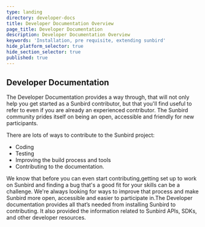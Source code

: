 ```yaml
---
type: landing
directory: developer-docs
title: Developer Documentation Overview
page_title: Developer Documentation
description: Developer Documentation Overview
keywords: 'Installation, pre requisite, extending sunbird'
hide_platform_selector: true
hide_section_selector: true
published: true
---
```


## Developer Documentation 

The Developer Documentation provides a way through, that will not only help you get started as a Sunbird contributor, but that you'll find useful to refer to even if you are already an experienced contributor. The Sunbird community prides itself on being an open, accessible and friendly for new participants. 

There are lots of ways to contribute to the Sunbird project: 

- Coding
- Testing
- Improving the build process and tools
- Contributing to the documentation.

We know that before you can even start contributing,getting set up to work on Sunbird and finding a bug that's a good fit for your skills can be a challenge. We're always looking for ways to improve that process and make Sunbird more open, accessible and easier to participate in.The Developer documentation provides all that’s needed from installing Sunbird to contributing. It also provided the information related to Sunbird APIs, SDKs, and other developer resources.


